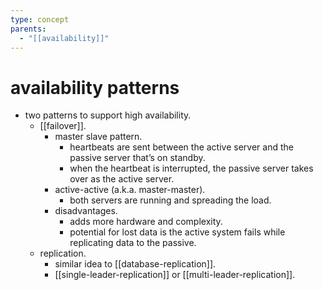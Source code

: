 ```yaml
---
type: concept
parents:
  - "[[availability]]"
---
```


# availability patterns

- two patterns to support high availability.
	- [[failover]].
		- master slave pattern.
			- heartbeats are sent between the active server and the passive server that’s on standby.
			- when the heartbeat is interrupted, the passive server takes over as the active server.
		- active-active (a.k.a. master-master).
			- both servers are running and spreading the load.
		- disadvantages.
			- adds more hardware and complexity.
			- potential for lost data is the active system fails while replicating data to the passive.
	- replication.
		- similar idea to [[database-replication]].
		- [[single-leader-replication]] or [[multi-leader-replication]].
